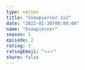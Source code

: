 ```yaml
---
type: series
title: "Snowpiercer 1x2"
date: "2022-01-30T00:00:00"
name: "Snowpiercer"
season: 1
episode: 2
rating: 3
ratingEmoji: "⭐️⭐️⭐️"
share: false
---
```

